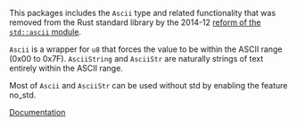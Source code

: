 This packages includes the `Ascii` type and related functionality
that was removed from the Rust standard library by the 2014-12
[reform of the `std::ascii` module](https://github.com/rust-lang/rfcs/pull/486).

`Ascii` is a wrapper for `u8` that forces the value to be within the ASCII range (0x00 to 0x7F).
`AsciiString` and `AsciiStr` are naturally strings of text entirely within the ASCII range.

Most of `Ascii` and `AsciiStr` can be used without std by enabling the feature no_std.

[Documentation](https://tomprogrammer.github.io/rust-ascii/ascii/index.html)
